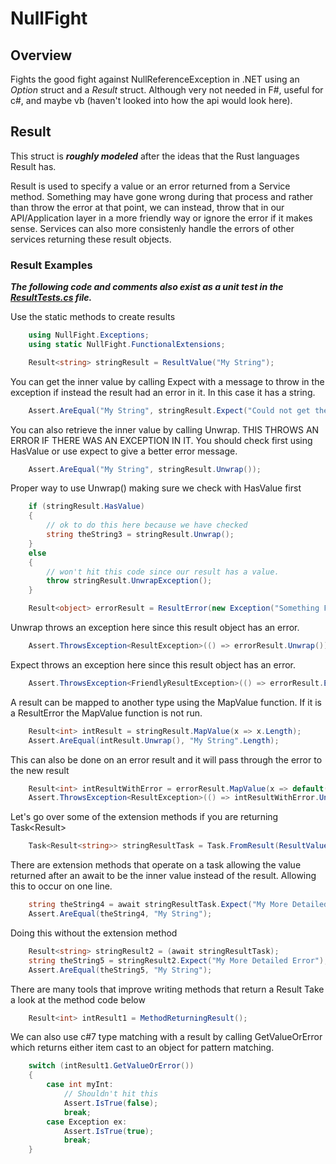 # NullFight

## Overview
Fights the good fight against NullReferenceException in .NET using an *Option* struct and a *Result* struct. Although very not needed in F#, useful for c#, and maybe vb (haven't looked into how the api would look here).



## Result

This struct is ***roughly modeled*** after the ideas that the Rust languages Result has.

Result is used to specify a value or an error returned from a Service method. Something may have gone wrong during that process and rather than throw the error at that point, we can instead, throw that in our API/Application layer in a more friendly way or ignore the error if it makes sense. Services can also more consistenly handle the errors of other services returning these result objects.

### Result Examples
***The following code and comments also exist as a unit test in the [ResultTests.cs](/NullFight.Tests/ResultsTests.cs) file.***

Use the static methods to create results
```csharp
    using NullFight.Exceptions;
    using static NullFight.FunctionalExtensions;

    Result<string> stringResult = ResultValue("My String");
```


 You can get the inner value by calling Expect with a message to throw in the
 exception if instead the result had an error in it. In this case it has a string.

```csharp
    Assert.AreEqual("My String", stringResult.Expect("Could not get the string out"));
```

You can also retrieve the inner value by calling Unwrap. THIS THROWS AN ERROR IF THERE
WAS AN EXCEPTION IN IT. You should check first using HasValue or use expect to give a better error message.

```csharp
    Assert.AreEqual("My String", stringResult.Unwrap());
```

Proper way to use Unwrap() making sure we check with HasValue first

```csharp
    if (stringResult.HasValue)
    {
        // ok to do this here because we have checked
        string theString3 = stringResult.Unwrap();
    }
    else
    {
        // won't hit this code since our result has a value.
        throw stringResult.UnwrapException();
    }

    Result<object> errorResult = ResultError(new Exception("Something Failed"));
```

Unwrap throws an exception here since this result object has an error.

```csharp
    Assert.ThrowsException<ResultException>(() => errorResult.Unwrap());
```

Expect throws an exception here since this result object has an error.

```csharp
    Assert.ThrowsException<FriendlyResultException>(() => errorResult.Expect("My More Detailed Error"));
```
A result can be mapped to another type using the MapValue function. If it is a ResultError the MapValue function is not run.

```csharp
    Result<int> intResult = stringResult.MapValue(x => x.Length);
    Assert.AreEqual(intResult.Unwrap(), "My String".Length);
```

This can also be done on an error result and it will pass through the error to the new result

```csharp
    Result<int> intResultWithError = errorResult.MapValue(x => default(int));
    Assert.ThrowsException<ResultException>(() => intResultWithError.Unwrap());
```

Let's go over some of the extension methods if you are returning Task<Result<T>>

```csharp
    Task<Result<string>> stringResultTask = Task.FromResult(ResultValue("My String"));
```

There are extension methods that operate on a task allowing the value returned after an await
to be the inner value instead of the result. Allowing this to occur on one line.

```csharp
    string theString4 = await stringResultTask.Expect("My More Detailed Error");
    Assert.AreEqual(theString4, "My String");
```

Doing this without the extension method

```csharp
    Result<string> stringResult2 = (await stringResultTask);
    string theString5 = stringResult2.Expect("My More Detailed Error");
    Assert.AreEqual(theString5, "My String");
```

There are many tools that improve writing methods that return a Result Take a look at the method code below

```csharp
    Result<int> intResult1 = MethodReturningResult();
```

We can also use c#7 type matching with a result by calling GetValueOrError which returns either item cast to an object for
pattern matching.

```csharp
    switch (intResult1.GetValueOrError())
    {
        case int myInt:
            // Shouldn't hit this
            Assert.IsTrue(false);
            break;
        case Exception ex:
            Assert.IsTrue(true);
            break;
    }
```
